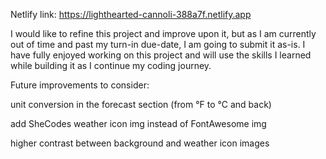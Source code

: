 Netlify link:  https://lighthearted-cannoli-388a7f.netlify.app

I would like to refine this project and improve upon it, but as I am currently out of time and past my turn-in due-date, I am going to submit it as-is.
I have fully enjoyed working on this project and will use the skills I learned while building it as I continue my coding journey.

Future improvements to consider: 

  unit conversion in the forecast section (from °F to °C and back) 
  
  add SheCodes weather icon img instead of FontAwesome img
  
  higher contrast between background and weather icon images
